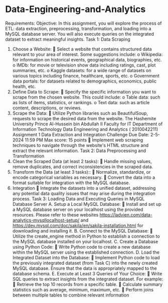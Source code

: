 # Data-Engineering-and-Analytics

Requirements:
Objective: In this assignment, you will explore the process of ETL: data extraction, preprocessing,
transformation, and loading into a MySQL database server. You will also execute queries on the
integrated dataset to extract meaningful insights.
Task 1: Data Scraping
1. Choose a Website:
 Select a website that contains structured data relevant to your area of interest. Some
suggestions include:
o Wikipedia: for information on historical events, geographical data, biographies, etc.
o IMDb: for movie or television show data including ratings, cast, plot summaries, etc.
o Kaggle datasets: for a wide range of datasets on various topics including finance, healthcare,
sports, etc.
o Government data portals: for datasets related to demographics, economics, public health, etc.
2. Define Data to Scrape:
 Specify the specific information you want to scrape from the chosen website. This could
include:
o Table data: such as lists of items, statistics, or rankings.
o Text data: such as article content, descriptions, or reviews.
3. Scrape the Data:
 Utilize Python libraries such as BeautifulSoup, requests to scrape the desired data from the
website.
The Hashemite University
Prince Al-Hussein bin Abdullah II Faculty for IT
Department of Information Technology
Data Engineering and Analytics ( 2010042211)
Assignment 1
Data Extraction and Integration Challenge
Due Date: 2-5-2024 11:59 PM
Max score: 15 points
 Implement web scraping techniques to navigate through the website's HTML structure and
extract the relevant information.
Task 2: Data Preprocessing and Transformation
1. Clean the Scraped Data (at least 2 tasks):
 Handle missing values, remove duplicates, and correct inconsistencies in the
scraped data.
2. Transform the Data (at least 3 tasks)::
 Normalize, standardize, or encode categorical variables as necessary.
 Convert the data into a format suitable for integration with the MySQL
database.
3. Integration
 Integrate the datasets into a unified dataset, addressing any potential data
quality issues that may arise during the integration process.
Task 3: Loading Data and Executing Queries in MySQL Database Server
A. Setup a Local MySQL Database:
 Install and set up a MySQL database server on your localhost using the provided
resources. Please refer to these websites https://ladvien.com/data-analytics-mysqllocalhost-setup/ and https://dev.mysql.com/doc/sakila/en/sakila-installation.html for
downloading and installing it.
B. Connect to the MySQL Database:
 Utilize the create_engine method in Python to establish a connection to the MySQL
database installed on your localhost.
C. Create a Database using Python Code:
 Write Python code to create a new database within the MySQL server using the
established connection.
D. Load the Integrated Dataset into the Database:
 Implement Python code to load the previously integrated dataset (from Task C) into
the newly created MySQL database. Ensure that the data is appropriately mapped to
the database schema.
E. Execute at Least 3 Queries of Your Choice:
 Write SQL queries to extract insights from the integrated dataset. For example:
 Retrieve the top 10 records from a specific table.
 Calculate summary statistics such as average, minimum, maximum, etc.
 Perform joins between multiple tables to combine relevant information

